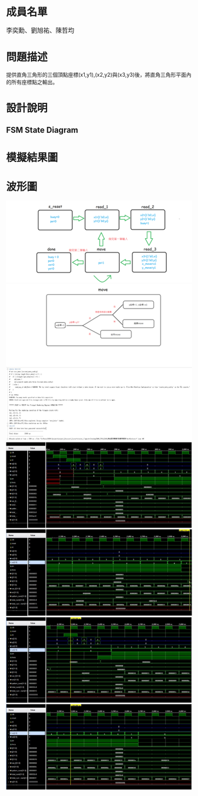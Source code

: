 <h1>成員名單</h1>
<big>李奕勳、劉旭祐、陳哲均</big>
<h1>問題描述</h1>
提供直角三角形的三個頂點座標(x1,y1),(x2,y2)與(x3,y3)後，將直角三角形平面內的所有座標點之輸出。
<h1>設計說明</h1>
<h2>FSM State Diagram</h2>
<h1>模擬結果圖</h1>
<h1>波形圖</h1>
<img src="https://github.com/sanwich27/2019_FPGA_Design_Group4/blob/master/hw00/FSM/FSM_hw0.png?raw=true" alt="FSM-hw0">
<img src="https://github.com/sanwich27/2019_FPGA_Design_Group4/blob/master/hw00/FSM/move_hw0.png?raw=true" alt="FSM-hw0">

<img src="https://github.com/sanwich27/2019_FPGA_Design_Group4/blob/master/hw00/simulation%20messages/messages.JPG?raw=true" alt="FSM-hw0">
<img src="https://github.com/sanwich27/2019_FPGA_Design_Group4/blob/master/hw00/waveform/wave.JPG?raw=true" alt="FSM-hw0">
<img src="https://github.com/sanwich27/2019_FPGA_Design_Group4/blob/master/hw00/waveform/wave2.JPG?raw=true" alt="FSM-hw0">
<img src="https://github.com/sanwich27/2019_FPGA_Design_Group4/blob/master/hw00/waveform/wave3.JPG?raw=true" alt="FSM-hw0">
<img src="https://github.com/sanwich27/2019_FPGA_Design_Group4/blob/master/hw00/waveform/wave4.JPG?raw=true" alt="FSM-hw0">


